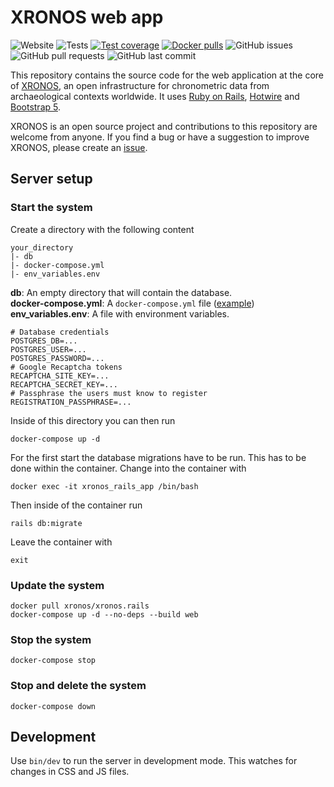 # XRONOS web app

![Website](https://img.shields.io/website?url=https%3A%2F%2Fxronos.ch)
![Tests](https://github.com/xronos-ch/xronos.rails/actions/workflows/verify.yml/badge.svg)
[![Test coverage](https://codecov.io/gh/xronos-ch/xronos.rails/branch/master/graph/badge.svg?token=0E7SVSFTVI)](https://codecov.io/gh/xronos-ch/xronos.rails)
[![Docker pulls](https://img.shields.io/docker/pulls/xronos/xronos.rails)](https://hub.docker.com/r/xronos/xronos.rails/)
![GitHub issues](https://img.shields.io/github/issues/xronos-ch/xronos.rails)
![GitHub pull requests](https://img.shields.io/github/issues-pr/xronos-ch/xronos.rails)
![GitHub last commit](https://img.shields.io/github/last-commit/xronos-ch/xronos.rails)

This repository contains the source code for the web application at the core of [XRONOS](https://xronos.ch), an open infrastructure for chronometric data from archaeological contexts worldwide.
It uses [Ruby on Rails](https://rubyonrails.org/), [Hotwire](https://hotwired.dev/) and [Bootstrap 5](https://getbootstrap.com/).

XRONOS is an open source project and contributions to this repository are welcome from anyone.
If you find a bug or have a suggestion to improve XRONOS, please create an [issue](https://github.com/xronos-ch/xronos.rails/issues).

## Server setup

### Start the system

Create a directory with the following content

```
your_directory
|- db
|- docker-compose.yml
|- env_variables.env
```

**db**: An empty directory that will contain the database.  
**docker-compose.yml**: A `docker-compose.yml` file ([example](https://github.com/xronos-ch/xronos.rails/blob/f4049a7eb0ee2a6311a72ef5616e4692aa2cad52/docker-compose.yml))  
**env_variables.env**: A file with environment variables.

```
# Database credentials
POSTGRES_DB=...
POSTGRES_USER=...
POSTGRES_PASSWORD=...
# Google Recaptcha tokens
RECAPTCHA_SITE_KEY=...
RECAPTCHA_SECRET_KEY=...
# Passphrase the users must know to register
REGISTRATION_PASSPHRASE=...
```

Inside of this directory you can then run

```
docker-compose up -d
```

For the first start the database migrations have to be run. This has to be done within the container. Change into the container with

```
docker exec -it xronos_rails_app /bin/bash
```

Then inside of the container run

```
rails db:migrate
```

Leave the container with

```
exit
```

### Update the system

```
docker pull xronos/xronos.rails
docker-compose up -d --no-deps --build web
```

### Stop the system

```
docker-compose stop
```

### Stop and delete the system

```
docker-compose down
```

## Development

Use `bin/dev` to run the server in development mode. This watches for changes in CSS and JS files.
